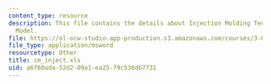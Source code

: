 ```yaml
---
content_type: resource
description: This file contains the details about Injection Molding Technical Cost
  Model.
file: https://ol-ocw-studio-app-production.s3.amazonaws.com/courses/3-080-economic-environmental-issues-in-materials-selection-fall-2005/a6f60ada52d209a1ea25f9c536db7731_cm_inject.xls
file_type: application/msword
resourcetype: Other
title: cm_inject.xls
uid: a6f60ada-52d2-09a1-ea25-f9c536db7731
---
```

